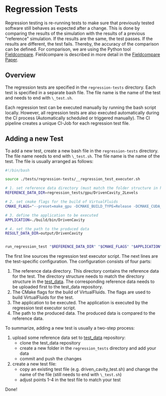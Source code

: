 <!-- SPDX-License-Identifier: GPL-3.0-or-later -->
<!-- SPDX-FileCopyrightText: Copyright © VirtualFluids Project contributors, see AUTHORS.md in root folder -->

# Regression Tests

Regression testing is re-running tests to make sure that previously tested software still behaves as expected after a change. This is done by comparing the results of the simulation with the results of a previous "reference" simulation. If the results are the same, the test passes. If the results are different, the test fails. Thereby, the accuracy of the comparison can be defined. For comparison, we are using the Python tool [Fieldcompare](https://gitlab.com/dglaeser/fieldcompare). Fieldcompare is described in more detail in the [Fieldcompare Paper](https://doi.org/10.21105/joss.04905).

## Overview

The regression tests are specified in the `regression-tests` directory. Each test is specified in a separate bash file. The file name is the name of the test and needs to end with `\_test.sh`.

Each regression test can be executed manually by running the bash script locally. However, all regression tests are also executed automatically during the CI process (Automatically scheduled or triggered manually). The CI pipeline creates a unique CI-Job for each regression test file.

## Adding a new Test

To add a new test, create a new bash file in the `regression-tests` directory. The file name needs to end with `\_test.sh`. The file name is the name of the test. The file is usually arranged as follows:

```bash
#!/bin/bash

source ./tests/regression-tests/__regression_test_executer.sh

# 1. set reference data directory (must match the folder structure in https://git.rz.tu-bs.de/irmb/virtualfluids-reference-data)
REFERENCE_DATA_DIR=regression_tests/gpu/DrivenCavity_2Levels

# 2. set cmake flags for the build of VirtualFluids
CMAKE_FLAGS="--preset=make_gpu -DCMAKE_BUILD_TYPE=Release -DCMAKE_CUDA_ARCHITECTURES=75"

# 3. define the application to be executed
APPLICATION=./build/bin/DrivenCavity

# 4. set the path to the produced data
RESULT_DATA_DIR=output/DrivenCavity


run_regression_test "$REFERENCE_DATA_DIR" "$CMAKE_FLAGS" "$APPLICATION" "$RESULT_DATA_DIR"
```

The first line sources the regression test executor script. The next lines are the test-specific configuration. The configuration consists of four parts:

1. The reference data directory. This directory contains the reference data for the test. The directory structure needs to match the directory structure in the [test_data](https://git.rz.tu-bs.de/irmb/virtualfluids-reference-data). The corresponding reference data needs to be uploaded first to the test_data repository.
2. The CMake flags for the build of VirtualFluids. The flags are used to build VirtualFluids for the test.
3. The application to be executed. The application is executed by the regression test executor script.
4. The path to the produced data. The produced data is compared to the reference data.

To summarize, adding a new test is usually a two-step process:

1. upload some reference data set to [test_data](https://git.rz.tu-bs.de/irmb/virtualfluids-reference-data) repository:
   - clone the test_data repository
   - create a new folder in the `regression_tests` directory and add your data
   - commit and push the changes
2. create a new test file:
   - copy an existing test file (e.g. driven_cavity_test.sh) and change the name of the file (still needs to end with `\_test.sh`)
   - adjust points 1-4 in the test file to match your test

Done!
